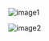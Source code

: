 ![image1](https://raw.githubusercontent.com/panadorado/panadorado.github.io/master/image/Screenshot%20(11).png)

![image2](https://raw.githubusercontent.com/panadorado/panadorado.github.io/master/image/Screenshot%20(13).png)

